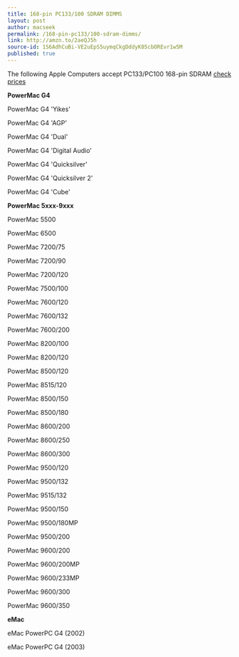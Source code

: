 ```yaml
---
title: 168-pin PC133/100 SDRAM DIMMS
layout: post
author: macseek
permalink: /168-pin-pc133/100-sdram-dimms/
link: http://amzn.to/2aeQJ5h
source-id: 1S6AdhCuBi-VE2uEpS5uymqCkgDddyK85cbOREvr1w5M
published: true
---
```

The following Apple Computers accept PC133/PC100 168-pin SDRAM [check prices](http://amzn.to/2aeQJ5h)

**PowerMac G4**

PowerMac G4 'Yikes'

PowerMac G4 'AGP'

PowerMac G4 'Dual'

PowerMac G4 'Digital Audio'

PowerMac G4 'Quicksilver'

PowerMac G4 'Quicksilver 2'

PowerMac G4 'Cube'

**PowerMac 5xxx-9xxx**

PowerMac 5500

PowerMac 6500

PowerMac 7200/75

PowerMac 7200/90

PowerMac 7200/120

PowerMac 7500/100

PowerMac 7600/120

PowerMac 7600/132

PowerMac 7600/200

PowerMac 8200/100

PowerMac 8200/120

PowerMac 8500/120

PowerMac 8515/120

PowerMac 8500/150

PowerMac 8500/180

PowerMac 8600/200

PowerMac 8600/250

PowerMac 8600/300

PowerMac 9500/120

PowerMac 9500/132

PowerMac 9515/132

PowerMac 9500/150

PowerMac 9500/180MP

PowerMac 9500/200

PowerMac 9600/200

PowerMac 9600/200MP

PowerMac 9600/233MP

PowerMac 9600/300

PowerMac 9600/350

**eMac**

eMac PowerPC G4 (2002)

eMac PowerPC G4 (2003)

